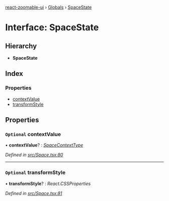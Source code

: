 [react-zoomable-ui](../README.md) › [Globals](../globals.md) › [SpaceState](spacestate.md)

# Interface: SpaceState

## Hierarchy

- **SpaceState**

## Index

### Properties

- [contextValue](spacestate.md#optional-contextvalue)
- [transformStyle](spacestate.md#optional-transformstyle)

## Properties

### `Optional` contextValue

• **contextValue**? : _[SpaceContextType](spacecontexttype.md)_

_Defined in [src/Space.tsx:80](https://github.com/aarondail/react-zoomable-ui/blob/d41a716/src/Space.tsx#L80)_

---

### `Optional` transformStyle

• **transformStyle**? : _React.CSSProperties_

_Defined in [src/Space.tsx:81](https://github.com/aarondail/react-zoomable-ui/blob/d41a716/src/Space.tsx#L81)_
